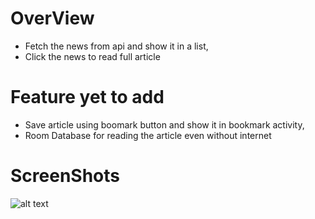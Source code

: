 # OverView
* Fetch the news from api and show it in a list, <br/>
* Click the news to read full article <br/>

# Feature yet to add
* Save article using boomark button and show it in bookmark activity, <br/>
* Room Database for reading the article even without internet <br/>

# ScreenShots
![alt text](https://github.com/bhattaman0001/News_Breeze/blob/master/Screenshots%20and%20Apk/Screenshot_20221009-104741_NewsBreeze.jpg)
